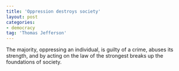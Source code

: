 ```yaml
---
title: 'Oppression destroys society'
layout: post
categories:
- democracy
tag: 'Thomas Jefferson'
---
```


The majority, oppressing an individual, is guilty of a crime, abuses its strength, and by acting on the law of the strongest breaks up the foundations of society.